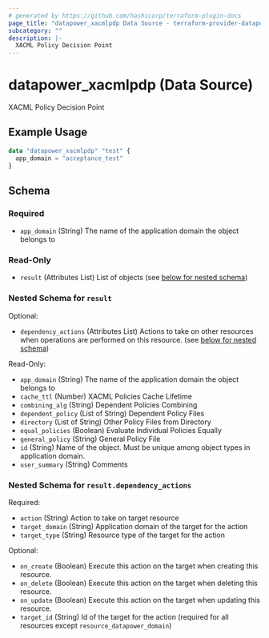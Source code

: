 ```yaml
---
# generated by https://github.com/hashicorp/terraform-plugin-docs
page_title: "datapower_xacmlpdp Data Source - terraform-provider-datapower"
subcategory: ""
description: |-
  XACML Policy Decision Point
---
```


# datapower_xacmlpdp (Data Source)

XACML Policy Decision Point

## Example Usage

```terraform
data "datapower_xacmlpdp" "test" {
  app_domain = "acceptance_test"
}
```

<!-- schema generated by tfplugindocs -->
## Schema

### Required

- `app_domain` (String) The name of the application domain the object belongs to

### Read-Only

- `result` (Attributes List) List of objects (see [below for nested schema](#nestedatt--result))

<a id="nestedatt--result"></a>
### Nested Schema for `result`

Optional:

- `dependency_actions` (Attributes List) Actions to take on other resources when operations are performed on this resource. (see [below for nested schema](#nestedatt--result--dependency_actions))

Read-Only:

- `app_domain` (String) The name of the application domain the object belongs to
- `cache_ttl` (Number) XACML Policies Cache Lifetime
- `combining_alg` (String) Dependent Policies Combining
- `dependent_policy` (List of String) Dependent Policy Files
- `directory` (List of String) Other Policy Files from Directory
- `equal_policies` (Boolean) Evaluate Individual Policies Equally
- `general_policy` (String) General Policy File
- `id` (String) Name of the object. Must be unique among object types in application domain.
- `user_summary` (String) Comments

<a id="nestedatt--result--dependency_actions"></a>
### Nested Schema for `result.dependency_actions`

Required:

- `action` (String) Action to take on target resource
- `target_domain` (String) Application domain of the target for the action
- `target_type` (String) Resource type of the target for the action

Optional:

- `on_create` (Boolean) Execute this action on the target when creating this resource.
- `on_delete` (Boolean) Execute this action on the target when deleting this resource.
- `on_update` (Boolean) Execute this action on the target when updating this resource.
- `target_id` (String) Id of the target for the action (required for all resources except `resource_datapower_domain`)
